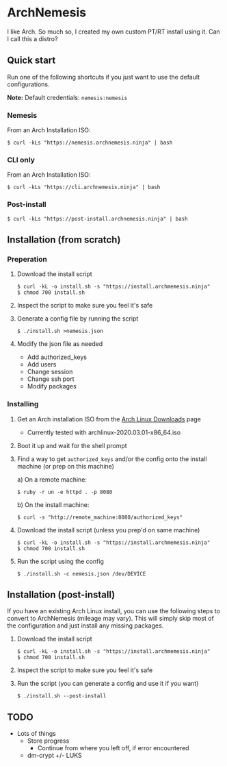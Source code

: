 # ArchNemesis

I like Arch. So much so, I created my own custom PT/RT install using
it. Can I call this a distro?

## Quick start

Run one of the following shortcuts if you just want to use the default
configurations.

**Note:** Default credentials: `nemesis:nemesis`

### Nemesis

From an Arch Installation ISO:

```
$ curl -kLs "https://nemesis.archnemesis.ninja" | bash
```

### CLI only

From an Arch Installation ISO:

```
$ curl -kLs "https://cli.archnemesis.ninja" | bash
```

### Post-install

```
$ curl -kLs "https://post-install.archnemesis.ninja" | bash
```

## Installation (from scratch)

### Preperation

1. Download the install script

    ```
    $ curl -kL -o install.sh -s "https://install.archmemesis.ninja"
    $ chmod 700 install.sh
    ```

2. Inspect the script to make sure you feel it's safe

3. Generate a config file by running the script

    ```
    $ ./install.sh >nemesis.json
    ```

4. Modify the json file as needed

    - Add authorized_keys
    - Add users
    - Change session
    - Change ssh port
    - Modify packages

### Installing

1. Get an Arch installation ISO from the [Arch Linux Downloads] page
    - Currently tested with archlinux-2020.03.01-x86_64.iso

2. Boot it up and wait for the shell prompt

3. Find a way to get `authorized_keys` and/or the config onto the
   install machine (or prep on this machine)

    a) On a remote machine:

    ```
    $ ruby -r un -e httpd . -p 8080
    ```

    b) On the install machine:

    ```
    $ curl -s "http://remote_machine:8080/authorized_keys"
    ```

4. Download the install script (unless you prep'd on same machine)

    ```
    $ curl -kL -o install.sh -s "https://install.archmemesis.ninja"
    $ chmod 700 install.sh
    ```

5. Run the script using the config

    ```
    $ ./install.sh -c nemesis.json /dev/DEVICE
    ```

## Installation (post-install)

If you have an existing Arch Linux install, you can use the following
steps to convert to ArchNemesis (mileage may vary). This will simply
skip most of the configuration and just install any missing packages.

1. Download the install script

    ```
    $ curl -kL -o install.sh -s "https://install.archmemesis.ninja"
    $ chmod 700 install.sh
    ```

2. Inspect the script to make sure you feel it's safe

3. Run the script (you can generate a config and use it if you want)

    ```
    $ ./install.sh --post-install
    ```

## TODO

- Lots of things
    - Store progress
        - Continue from where you left off, if error encountered
    - dm-crypt +/- LUKS

[Arch Linux Downloads]: https://www.archlinux.org/download/
